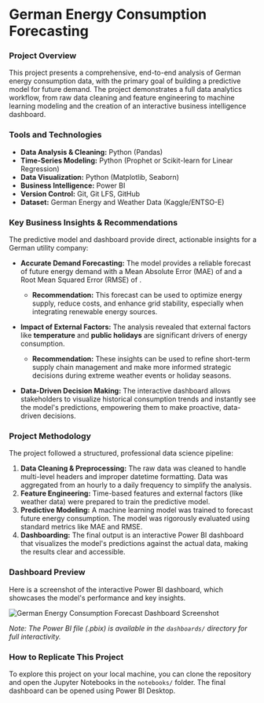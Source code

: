 # German Energy Consumption Forecasting

### Project Overview

This project presents a comprehensive, end-to-end analysis of German energy consumption data, with the primary goal of building a predictive model for future demand. The project demonstrates a full data analytics workflow, from raw data cleaning and feature engineering to machine learning modeling and the creation of an interactive business intelligence dashboard.

### Tools and Technologies

* **Data Analysis & Cleaning:** Python (Pandas)
* **Time-Series Modeling:** Python (Prophet or Scikit-learn for Linear Regression)
* **Data Visualization:** Python (Matplotlib, Seaborn)
* **Business Intelligence:** Power BI
* **Version Control:** Git, Git LFS, GitHub
* **Dataset:** German Energy and Weather Data (Kaggle/ENTSO-E)

### Key Business Insights & Recommendations

The predictive model and dashboard provide direct, actionable insights for a German utility company:

* **Accurate Demand Forecasting:** The model provides a reliable forecast of future energy demand with a Mean Absolute Error (MAE) of **<Your MAE Value>** and a Root Mean Squared Error (RMSE) of **<Your RMSE Value>**.
    * **Recommendation:** This forecast can be used to optimize energy supply, reduce costs, and enhance grid stability, especially when integrating renewable energy sources.

* **Impact of External Factors:** The analysis revealed that external factors like **temperature** and **public holidays** are significant drivers of energy consumption.
    * **Recommendation:** These insights can be used to refine short-term supply chain management and make more informed strategic decisions during extreme weather events or holiday seasons.

* **Data-Driven Decision Making:** The interactive dashboard allows stakeholders to visualize historical consumption trends and instantly see the model's predictions, empowering them to make proactive, data-driven decisions.

### Project Methodology

The project followed a structured, professional data science pipeline:

1.  **Data Cleaning & Preprocessing:** The raw data was cleaned to handle multi-level headers and improper datetime formatting. Data was aggregated from an hourly to a daily frequency to simplify the analysis.
2.  **Feature Engineering:** Time-based features and external factors (like weather data) were prepared to train the predictive model.
3.  **Predictive Modeling:** A machine learning model was trained to forecast future energy consumption. The model was rigorously evaluated using standard metrics like MAE and RMSE.
4.  **Dashboarding:** The final output is an interactive Power BI dashboard that visualizes the model's predictions against the actual data, making the results clear and accessible.

### Dashboard Preview

Here is a screenshot of the interactive Power BI dashboard, which showcases the model's performance and key insights.

![German Energy Consumption Forecast Dashboard Screenshot](<img width="1000" height="589" alt="Screenshot 2025-08-10 222133" src="https://github.com/user-attachments/assets/3dca2c9e-993f-4e9e-a708-ea7d60d68876" />
)

*Note: The Power BI file (.pbix) is available in the `dashboards/` directory for full interactivity.*

### How to Replicate This Project

To explore this project on your local machine, you can clone the repository and open the Jupyter Notebooks in the `notebooks/` folder. The final dashboard can be opened using Power BI Desktop.
